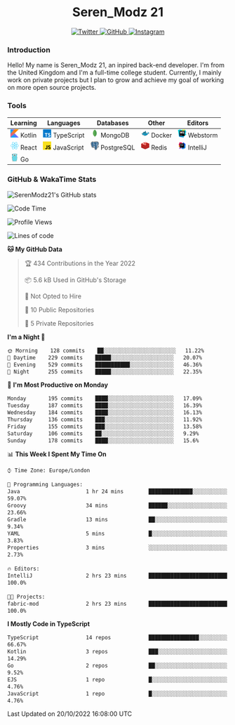 <div align="center">
  <h1>Seren_Modz 21</h1>
  <a href="https://twitter.com/SerenModz21">
    <img alt="Twitter" src="https://img.shields.io/badge/twitter%20-%231DA1F2.svg?&style=for-the-badge&logo=Twitter&logoColor=white">
  </a>
  <a href="https://github.com/SerenModz21">
    <img alt="GitHub" src="https://img.shields.io/badge/github%20-%23121011.svg?&style=for-the-badge&logo=github&logoColor=white">
  </a>
  <a href="https://www.instagram.com/serenmodz21">
    <img alt="Instagram" src="https://img.shields.io/badge/instagram%20-%23E4405F.svg?&style=for-the-badge&logo=Instagram&logoColor=white">
  </a>
</div>

### Introduction

Hello! My name is Seren_Modz 21, an inpired back-end developer. I'm from the United Kingdom and I'm a full-time college student. Currently, I mainly work on private projects but I plan to grow and achieve my goal of working on more open source projects. 

### Tools

 **Learning**                                        | **Languages**                                               | **Databases**                                               | **Other**                                           | **Editors**                                                  
-----------------------------------------------------|-------------------------------------------------------------|-------------------------------------------------------------|-----------------------------------------------------|--------------------------------------------------------------
 <img width="19px" src="./assets/kotlin.svg"> Kotlin | <img width="19px" src="./assets/typescript.svg"> TypeScript | <img width="19px" src="./assets/mongodb.svg"> MongoDB       | <img width="19px" src="./assets/docker.svg"> Docker | <img width="19px" src="./assets/webstorm.svg"> Webstorm      
 <img width="19px" src="./assets/react.svg"> React   | <img width="19px" src="./assets/javascript.svg"> JavaScript | <img width="19px" src="./assets/postgresql.svg"> PostgreSQL | <img width="19px" src="./assets/redis.svg"> Redis   | <img width="19px" src="./assets/intellij-idea.svg"> IntelliJ
 <img width="19px" src="./assets/go.svg"> Go         |                                                             |                                                             |                                                     |                                                                                                               

### GitHub & WakaTime Stats

![SerenModz21's GitHub stats](https://github-readme-stats.vercel.app/api?username=SerenModz21&show_icons=true&theme=dark)

<!--START_SECTION:waka-->
![Code Time](http://img.shields.io/badge/Code%20Time-1%2C572%20hrs%2033%20mins-blue)

![Profile Views](http://img.shields.io/badge/Profile%20Views-10-blue)

![Lines of code](https://img.shields.io/badge/From%20Hello%20World%20I%27ve%20Written-12%20Thousand%20lines%20of%20code-blue)

**🐱 My GitHub Data** 

> 🏆 434 Contributions in the Year 2022
 > 
> 📦 5.6 kB Used in GitHub's Storage 
 > 
> 🚫 Not Opted to Hire
 > 
> 📜 10 Public Repositories 
 > 
> 🔑 5 Private Repositories  
 > 
**I'm a Night 🦉** 

```text
🌞 Morning    128 commits    ██░░░░░░░░░░░░░░░░░░░░░░░   11.22% 
🌆 Daytime    229 commits    █████░░░░░░░░░░░░░░░░░░░░   20.07% 
🌃 Evening    529 commits    ███████████░░░░░░░░░░░░░░   46.36% 
🌙 Night      255 commits    █████░░░░░░░░░░░░░░░░░░░░   22.35%

```
📅 **I'm Most Productive on Monday** 

```text
Monday       195 commits    ████░░░░░░░░░░░░░░░░░░░░░   17.09% 
Tuesday      187 commits    ████░░░░░░░░░░░░░░░░░░░░░   16.39% 
Wednesday    184 commits    ████░░░░░░░░░░░░░░░░░░░░░   16.13% 
Thursday     136 commits    ███░░░░░░░░░░░░░░░░░░░░░░   11.92% 
Friday       155 commits    ███░░░░░░░░░░░░░░░░░░░░░░   13.58% 
Saturday     106 commits    ██░░░░░░░░░░░░░░░░░░░░░░░   9.29% 
Sunday       178 commits    ████░░░░░░░░░░░░░░░░░░░░░   15.6%

```


📊 **This Week I Spent My Time On** 

```text
⌚︎ Time Zone: Europe/London

💬 Programming Languages: 
Java                     1 hr 24 mins        ██████████████░░░░░░░░░░░   59.07% 
Groovy                   34 mins             ██████░░░░░░░░░░░░░░░░░░░   23.66% 
Gradle                   13 mins             ██░░░░░░░░░░░░░░░░░░░░░░░   9.34% 
YAML                     5 mins              █░░░░░░░░░░░░░░░░░░░░░░░░   3.83% 
Properties               3 mins              ░░░░░░░░░░░░░░░░░░░░░░░░░   2.73%

🔥 Editors: 
IntelliJ                 2 hrs 23 mins       █████████████████████████   100.0%

🐱‍💻 Projects: 
fabric-mod               2 hrs 23 mins       █████████████████████████   100.0%

```

**I Mostly Code in TypeScript** 

```text
TypeScript               14 repos            ████████████████░░░░░░░░░   66.67% 
Kotlin                   3 repos             ███░░░░░░░░░░░░░░░░░░░░░░   14.29% 
Go                       2 repos             ██░░░░░░░░░░░░░░░░░░░░░░░   9.52% 
EJS                      1 repo              █░░░░░░░░░░░░░░░░░░░░░░░░   4.76% 
JavaScript               1 repo              █░░░░░░░░░░░░░░░░░░░░░░░░   4.76%

```



 Last Updated on 20/10/2022 16:08:00 UTC
<!--END_SECTION:waka-->
